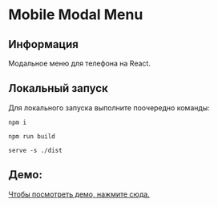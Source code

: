 # Mobile Modal Menu

## Информация

Модальное меню для телефона на React.

## Локальный запуск

Для локального запуска выполните поочередно команды:

```
npm i
```

```
npm run build
```

```
serve -s ./dist
```

## Демо:

[Чтобы посмотреть демо, нажмите сюда.](https://mobile-modal-menu.vercel.app/)